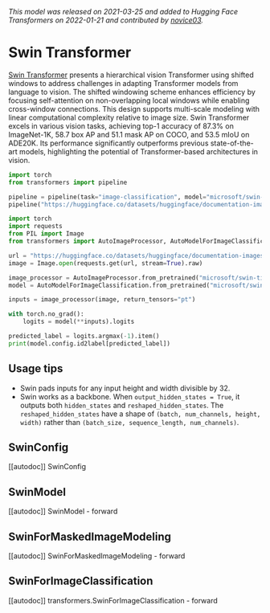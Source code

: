 <!--Copyright 2022 The HuggingFace Team. All rights reserved.

Licensed under the Apache License, Version 2.0 (the "License"); you may not use this file except in compliance with
the License. You may obtain a copy of the License at

http://www.apache.org/licenses/LICENSE-2.0

Unless required by applicable law or agreed to in writing, software distributed under the License is distributed on
an "AS IS" BASIS, WITHOUT WARRANTIES OR CONDITIONS OF ANY KIND, either express or implied. See the License for the
specific language governing permissions and limitations under the License.

⚠️ Note that this file is in Markdown but contain specific syntax for our doc-builder (similar to MDX) that may not be
rendered properly in your Markdown viewer.

-->
*This model was released on 2021-03-25 and added to Hugging Face Transformers on 2022-01-21 and contributed by [novice03](https://huggingface.co/novice03).*

# Swin Transformer

[Swin Transformer](https://huggingface.co/papers/2103.14030) presents a hierarchical vision Transformer using shifted windows to address challenges in adapting Transformer models from language to vision. The shifted windowing scheme enhances efficiency by focusing self-attention on non-overlapping local windows while enabling cross-window connections. This design supports multi-scale modeling with linear computational complexity relative to image size. Swin Transformer excels in various vision tasks, achieving top-1 accuracy of 87.3% on ImageNet-1K, 58.7 box AP and 51.1 mask AP on COCO, and 53.5 mIoU on ADE20K. Its performance significantly outperforms previous state-of-the-art models, highlighting the potential of Transformer-based architectures in vision.

<hfoptions id="usage">
<hfoption id="Pipeline">

```py
import torch
from transformers import pipeline

pipeline = pipeline(task="image-classification", model="microsoft/swin-tiny-patch4-window7-224", dtype="auto")
pipeline("https://huggingface.co/datasets/huggingface/documentation-images/resolve/main/pipeline-cat-chonk.jpeg")
```

</hfoption>
<hfoption id="AutoModel">

```python
import torch
import requests
from PIL import Image
from transformers import AutoImageProcessor, AutoModelForImageClassification

url = "https://huggingface.co/datasets/huggingface/documentation-images/resolve/main/pipeline-cat-chonk.jpeg"
image = Image.open(requests.get(url, stream=True).raw)

image_processor = AutoImageProcessor.from_pretrained("microsoft/swin-tiny-patch4-window7-224")
model = AutoModelForImageClassification.from_pretrained("microsoft/swin-tiny-patch4-window7-224", dtype="auto")

inputs = image_processor(image, return_tensors="pt")

with torch.no_grad():
    logits = model(**inputs).logits

predicted_label = logits.argmax(-1).item()
print(model.config.id2label[predicted_label])
```

</hfoption>
</hfoptions>

## Usage tips

- Swin pads inputs for any input height and width divisible by 32.
- Swin works as a backbone. When `output_hidden_states = True`, it outputs both `hidden_states` and `reshaped_hidden_states`. The `reshaped_hidden_states` have a shape of `(batch, num_channels, height, width)` rather than `(batch_size, sequence_length, num_channels)`.

## SwinConfig

[[autodoc]] SwinConfig

## SwinModel

[[autodoc]] SwinModel
    - forward

## SwinForMaskedImageModeling

[[autodoc]] SwinForMaskedImageModeling
    - forward

## SwinForImageClassification

[[autodoc]] transformers.SwinForImageClassification
    - forward

